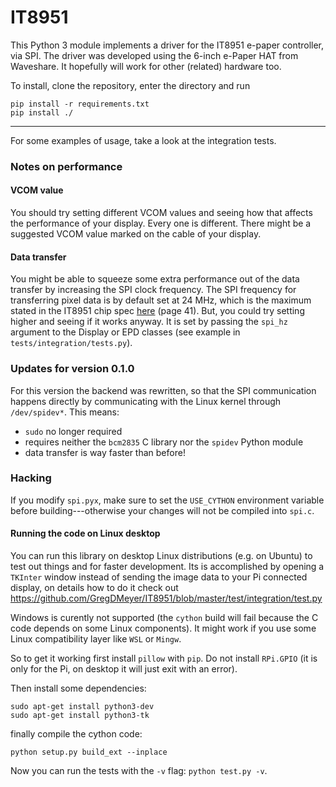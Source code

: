# IT8951

This Python 3 module implements a driver for the IT8951 e-paper controller, via SPI.
The driver was developed using the 6-inch e-Paper HAT from Waveshare. It hopefully will work for
other (related) hardware too.

To install, clone the repository, enter the directory and run
```
pip install -r requirements.txt
pip install ./
```

---

For some examples of usage, take a look at the integration tests.

### Notes on performance

#### VCOM value

You should try setting different VCOM values and seeing how that affects the performance of your display. Every
one is different. There might be a suggested VCOM value marked on the cable of your display.

#### Data transfer

You might be able to squeeze some extra performance out of the data transfer by increasing the SPI
clock frequency.
The SPI frequency for transferring pixel data is by default set at 24 MHz, which is the maximum
stated in the IT8951 chip spec [here](https://www.waveshare.com/w/upload/1/18/IT8951_D_V0.2.4.3_20170728.pdf)
(page 41).
But, you could try setting higher and seeing if it works anyway.
It is set by passing the `spi_hz` argument to the Display or EPD classes (see example in `tests/integration/tests.py`).

### Updates for version 0.1.0

For this version the backend was rewritten, so that the SPI communication happens directly
by communicating with the Linux kernel through `/dev/spidev*`. This means:

 - `sudo` no longer required
 - requires neither the `bcm2835` C library nor the `spidev` Python module
 - data transfer is way faster than before!

### Hacking

If you modify `spi.pyx`, make sure to set the `USE_CYTHON` environment variable before building---otherwise your
changes will not be compiled into `spi.c`.

#### Running the code on Linux desktop

You can run this library on desktop Linux distributions (e.g. on Ubuntu) to test out things and for faster development. Its is accomplished by opening a `TKInter` window instead of sending the image data to your Pi connected display, on details how to do it check out https://github.com/GregDMeyer/IT8951/blob/master/test/integration/test.py

Windows is curently not supported (the `cython` build will fail because the C code depends on some Linux components). It might work if you use some Linux compatibility layer like `WSL` or `Mingw`.

So to get it working first install `pillow` with `pip`. Do not install `RPi.GPIO` (it is only for the Pi, on desktop it will just exit with an error).

Then install some dependencies:

```
sudo apt-get install python3-dev
sudo apt-get install python3-tk
```

finally compile the cython code:

```
python setup.py build_ext --inplace
```

Now you can run the tests with the `-v` flag: `python test.py -v`.

